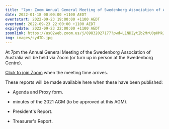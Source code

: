 ```yaml
---
title: "7pm: Zoom Annual General Meeting of Swedenborg Association of Australia"
date: 2022-01-18 00:00:00 +1100 AEDT
eventstart: 2022-09-23 19:00:00 +1100 AEDT
eventend: 2022-09-23 22:00:00 +1100 AEDT
expirydate: 2022-09-23 22:00:00 +1100 AEDT
zoomlink: https://us02web.zoom.us/j/89832027177?pwd=L1NDZytIb2MrU0pHMkJ4SVJBdG5EQT09
img: images/sydID.jpg
---
```


At 7pm the Annual General Meeting of the Swedenborg Association of Australia will be held via Zoom (or turn up in person at the Swedenborg Centre).

[Click to join Zoom](https://us02web.zoom.us/j/89832027177?pwd=L1NDZytIb2MrU0pHMkJ4SVJBdG5EQT09) when the meeting time arrives.

These reports will be made available here when these have been published:

- Agenda and Proxy form.

- minutes of the 2021 AGM (to be approved at this AGM).

- President's Report.

- Treasurer's Report.
